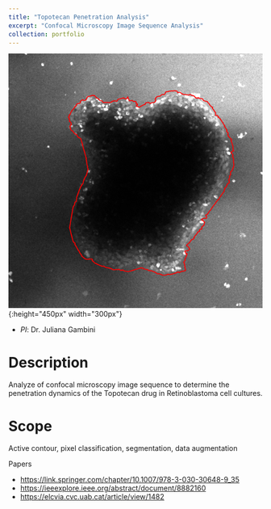 ```yaml
---
title: "Topotecan Penetration Analysis"
excerpt: "Confocal Microscopy Image Sequence Analysis"
collection: portfolio
---
```


![Descriptor](/images/mgac-ok.png){:height="450px" width="300px"}

* *PI*: Dr. Juliana Gambini

# Description 

Analyze of confocal microscopy image sequence to determine the penetration dynamics of the Topotecan drug in Retinoblastoma cell cultures.


# Scope
Active contour, pixel classification, segmentation, data augmentation

Papers
* https://link.springer.com/chapter/10.1007/978-3-030-30648-9_35
* https://ieeexplore.ieee.org/abstract/document/8882160
* https://elcvia.cvc.uab.cat/article/view/1482






